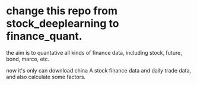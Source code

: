 # change this repo from stock_deeplearning to finance_quant.

the aim is to quantative all kinds of finance data, including stock, future, bond, marco, etc.

now it's only can download china A stock finance data and daily trade data, and also calculate some factors.


